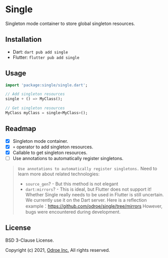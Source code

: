 # Single

Singleton mode container to store global singleton resources.

## Installation

- Dart: `dart pub add single`
- Flutter: `flutter pub add single`

## Usage

```dart
import 'package:single/single.dart';

// Add singleton resources
single + () => MyClass();

// Get singleton resources
MyClass myClass = single<MyClass>();
```

## Readmap

- [x] Singleton mode container.
- [x] `+` operator to add singleton resources.
- [x] Callable to get singleton resources.
- [ ] Use annotations to automatically register singletons.

> `Use annotations to automatically register singletons.` Need to learn more about related technologies:
> - `source_gen`? - But this method is not elegant
> - `dart:mirrors`? - This is ideal, but Flutter does not support it! Whether Single really needs to be used in Flutter is still uncertain. We currently use it on the Dart server.
>    Here is a reflection example：https://github.com/odroe/single/tree/mirrors However, bugs were encountered during development.

## License

BSD 3-Clause License.

Copyright (c) 2021, [Odroe Inc.](https://odroe.com) All rights reserved.
